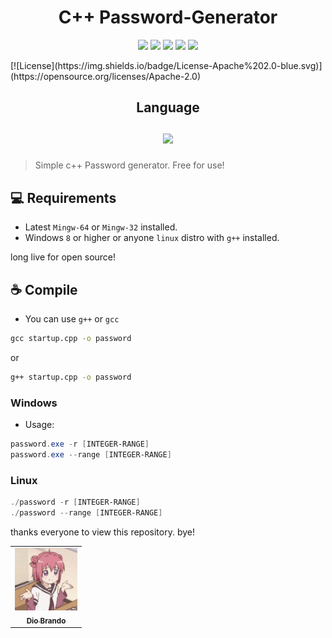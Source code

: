 <h1 align="center">C++ Password-Generator</h1>
<p align="center">
  <img src="https://img.shields.io/github/issues/DioBruh/password-generator">
  <img src="https://img.shields.io/github/forks/DioBruh/password-generator">
  <img src="https://img.shields.io/github/stars/DioBruh/password-generator">
  <img src="https://img.shields.io/github/license/DioBruh/password-generator">
  <img src="https://img.shields.io/badge/password-generator-2ea44f">
</p>
  [![License](https://img.shields.io/badge/License-Apache%202.0-blue.svg)](https://opensource.org/licenses/Apache-2.0)


<h2 align="center">
  <p>Language<br><br>
    <img src="https://github.com/DioBruh/startup-creator/blob/main/imgs/46140125-da084900-c26d-11e8-8ea7-c45ae6306309.png"width=100px>
  </p>
</h2>

> Simple c++ Password generator. Free for use!

## 💻 Requirements
* Latest `Mingw-64` or `Mingw-32` installed.
* Windows `8` or higher or anyone `linux` distro with `g++` installed.

long live for open source!

## ☕ Compile
* You can use `g++` or `gcc`

```cmd
gcc startup.cpp -o password
```

or

```cmd
g++ startup.cpp -o password
```

<h3><span style="font-weight:bold;">Windows</span></h3>

* Usage:

```powershell
password.exe -r [INTEGER-RANGE]
password.exe --range [INTEGER-RANGE]
```

<h3><span style="font-weight:bold;">Linux</span></h3>

```ps1
./password -r [INTEGER-RANGE]
./password --range [INTEGER-RANGE]
```

thanks everyone to view this repository. bye!

<table>
    <td align="center">
      <a href="https://github.com/DioBruh/">
        <img src="https://github.com/OnlyFalopas/falopas-painel/blob/main/devs/87872423.jpg" width="100px;" alt="Foto do DIO"/><br>
        <sub>
          <b>Dio Brando</b>
        </sub>
      </a>
    </td>
  </tr>
</table>
